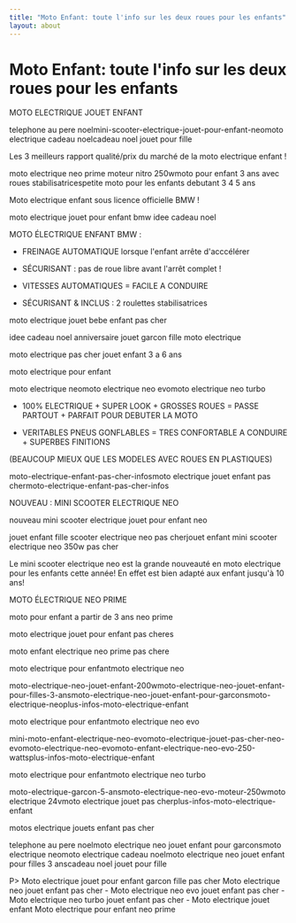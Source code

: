 ```yaml
---
title: "Moto Enfant: toute l'info sur les deux roues pour les enfants"
layout: about
---
```

# Moto Enfant: toute l'info sur les deux roues pour les enfants

MOTO ELECTRIQUE JOUET ENFANT

telephone au pere noelmini-scooter-electrique-jouet-pour-enfant-neomoto electrique cadeau noelcadeau noel jouet pour fille

Les 3 meilleurs rapport qualité/prix du marché de la moto electrique enfant !

moto electrique neo prime moteur nitro 250wmoto pour enfant 3 ans avec roues stabilisatricespetite moto pour les enfants debutant 3 4 5 ans

Moto electrique enfant sous licence officielle BMW !

moto electrique jouet pour enfant bmw idee cadeau noel

MOTO ÉLECTRIQUE ENFANT BMW :

- FREINAGE AUTOMATIQUE lorsque l'enfant arrête d'acccélérer

- SÉCURISANT : pas de roue libre avant l'arrêt complet !

- VITESSES AUTOMATIQUES = FACILE A CONDUIRE

- SÉCURISANT & INCLUS : 2 roulettes stabilisatrices

moto electrique jouet bebe enfant pas cher

idee cadeau noel anniversaire jouet garcon fille moto electrique

moto electrique pas cher jouet enfant 3 a 6 ans

moto electrique pour enfant

moto electrique neomoto electrique neo evomoto electrique neo turbo

+ 100% ELECTRIQUE + SUPER LOOK + GROSSES ROUES = PASSE PARTOUT + PARFAIT POUR DEBUTER LA MOTO

+ VERITABLES PNEUS GONFLABLES = TRES CONFORTABLE A CONDUIRE + SUPERBES FINITIONS

(BEAUCOUP MIEUX QUE LES MODELES AVEC ROUES EN PLASTIQUES)

moto-electrique-enfant-pas-cher-infosmoto electrique jouet enfant pas chermoto-electrique-enfant-pas-cher-infos

NOUVEAU : MINI SCOOTER ELECTRIQUE NEO

nouveau mini scooter electrique jouet pour enfant neo

jouet enfant fille scooter electrique neo pas cherjouet enfant mini scooter electrique neo 350w pas cher

Le mini scooter electrique neo est la grande nouveauté en moto electrique pour les enfants cette année! En effet est bien adapté aux enfant jusqu'à 10 ans!

MOTO ÉLECTRIQUE NEO PRIME

moto pour enfant a partir de 3 ans neo prime

moto electrique jouet pour enfant pas cheres

moto enfant electrique neo prime pas chere

moto electrique pour enfantmoto electrique neo

moto-electrique-neo-jouet-enfant-200wmoto-electrique-neo-jouet-enfant-pour-filles-3-ansmoto-electrique-neo-jouet-enfant-pour-garconsmoto-electrique-neoplus-infos-moto-electrique-enfant

moto electrique pour enfantmoto electrique neo evo

mini-moto-enfant-electrique-neo-evomoto-electrique-jouet-pas-cher-neo-evomoto-electrique-neo-evomoto-enfant-electrique-neo-evo-250-wattsplus-infos-moto-electrique-enfant

moto electrique pour enfantmoto electrique neo turbo

moto-electrique-garcon-5-ansmoto-electrique-neo-evo-moteur-250wmoto electrique 24vmoto electrique jouet pas cherplus-infos-moto-electrique-enfant

motos electrique jouets enfant pas cher

telephone au pere noelmoto electrique neo jouet enfant pour garconsmoto electrique neomoto electrique cadeau noelmoto electrique neo jouet enfant pour filles 3 anscadeau noel jouet pour fille

P>
Moto electrique jouet pour enfant garcon fille pas cher
Moto electrique neo jouet enfant pas cher - Moto electrique neo evo jouet enfant pas cher - Moto electrique neo turbo jouet enfant pas cher -
Moto electrique jouet enfant
Moto electrique pour enfant neo prime
